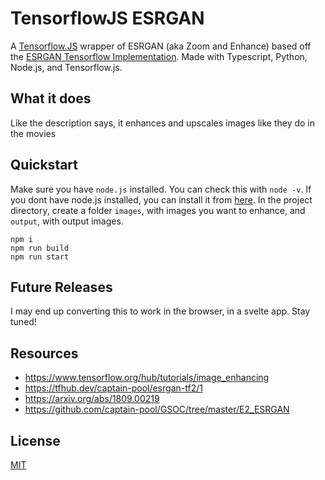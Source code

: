 # TensorflowJS ESRGAN
A [Tensorflow.JS](https://tensorflow.com/js) wrapper of ESRGAN (aka Zoom and Enhance)  based off the [ESRGAN Tensorflow Implementation](https://github.com/captain-pool/GSOC/tree/master/E2_ESRGAN). Made with Typescript, Python, Node.js, and Tensorflow.js.

## What it does
Like the description says, it enhances and upscales images like they do in the movies

## Quickstart
Make sure you have `node.js` installed. You can check this with `node -v`. If you dont have node.js installed, you can install it from [here](https://nodejs.org/en/). In the project directory, create a folder `images`, with images you want to enhance, and `output`, with output images.
```
npm i
npm run build
npm run start
```

## Future Releases
I may end up converting this to work in the browser, in a svelte app. Stay tuned!

## Resources
* https://www.tensorflow.org/hub/tutorials/image_enhancing
* https://tfhub.dev/captain-pool/esrgan-tf2/1
* https://arxiv.org/abs/1809.00219
* https://github.com/captain-pool/GSOC/tree/master/E2_ESRGAN

## License
[MIT](./LICENSE)
